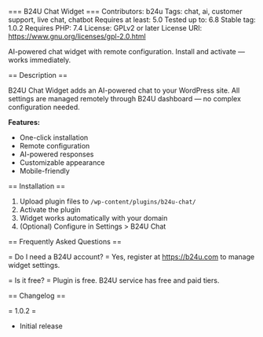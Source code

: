=== B24U Chat Widget ===
Contributors: b24u
Tags: chat, ai, customer support, live chat, chatbot
Requires at least: 5.0
Tested up to: 6.8
Stable tag: 1.0.2
Requires PHP: 7.4
License: GPLv2 or later
License URI: https://www.gnu.org/licenses/gpl-2.0.html

AI-powered chat widget with remote configuration. Install and activate — works immediately.

== Description ==

B24U Chat Widget adds an AI-powered chat to your WordPress site. All settings are managed remotely through B24U dashboard — no complex configuration needed.

**Features:**
* One-click installation
* Remote configuration
* AI-powered responses
* Customizable appearance
* Mobile-friendly

== Installation ==

1. Upload plugin files to `/wp-content/plugins/b24u-chat/`
2. Activate the plugin
3. Widget works automatically with your domain
4. (Optional) Configure in Settings > B24U Chat

== Frequently Asked Questions ==

= Do I need a B24U account? =
Yes, register at https://b24u.com to manage widget settings.

= Is it free? =
Plugin is free. B24U service has free and paid tiers.

== Changelog ==

= 1.0.2 =
* Initial release
